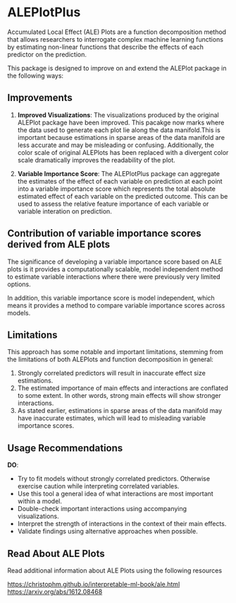 # ALEPlotPlus

Accumulated Local Effect (ALE) Plots are a function decomposition method that allows researchers to interrogate complex machine learning functions by estimating non-linear functions that describe the effects of each predictor on the prediction. 

This package is designed to improve on and extend the ALEPlot package in the following ways:

## Improvements

1. **Improved Visualizations**: The visualizations produced by the original ALEPlot package have been improved. This pacakge now marks where the data used to generate each plot lie along the data manifold.This is important because estimations in sparse areas of the data manifold are less accurate and may be misleading or confusing. Additionally, the color scale of original ALEPlots has been replaced with a divergent color scale dramatically improves the readability of the plot.

2. **Variable Importance Score**: The ALEPlotPlus package can aggregate the estimates of the effect of each variable on prediction at each point into a variable importance score which represents the total absolute estimated effect of each variable on the predicted outcome. This can be used to assess the relative feature importance of each variable or variable interation on prediction.

## Contribution of variable importance scores derived from ALE plots

The significance of developing a variable importance score based on ALE plots is it provides a computationally scalable, model independent method to estimate variable interactions where there were previously very limited options.

In addition, this variable importance score is model independent, which means it provides a method to compare variable importance scores across models.

## Limitations

This approach has some notable and important limitations, stemming from the limitations of both ALEPlots and function decomposition in general:

1. Strongly correlated predictors will result in inaccurate effect size estimations.
2. The estimated importance of main effects and interactions are conflated to some extent. In other words, strong main effects will show stronger interactions.
3. As stated earlier, estimations in sparse areas of the data manifold may have inaccurate estimates, which will lead to misleading variable importance scores. 

## Usage Recommendations

**DO**:
- Try to fit models without strongly correlated predictors. Otherwise exercise caution while interpreting correlated variables.
- Use this tool a general idea of what interactions are most important within a model.
- Double-check important interactions using accompanying visualizations.
- Interpret the strength of interactions in the context of their main effects.
- Validate findings using alternative approaches when possible.

## Read About ALE Plots

Read additional information about ALE Plots using the following resources

https://christophm.github.io/interpretable-ml-book/ale.html 
https://arxiv.org/abs/1612.08468

